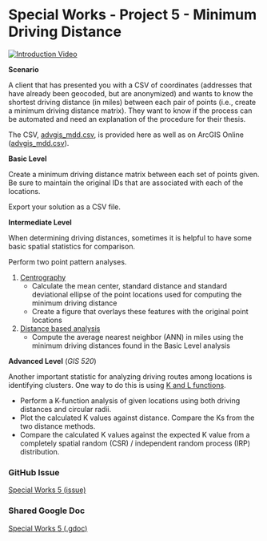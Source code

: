 # Special Works - Project 5 - Minimum Driving Distance

[![Introduction Video](http://img.youtube.com/vi/-3klc9kqb8Q/0.jpg)](https://youtu.be/-3klc9kqb8Q "Special Works 5")

**Scenario**

A client that has presented you with a CSV of coordinates (addresses that have already been geocoded, but are anonymized) and wants to know the shortest driving distance (in miles) between each pair of points (i.e., create a minimum driving distance matrix). 
They want to know if the process can be automated and need an explanation of the procedure for their thesis. 

The CSV, [advgis_mdd.csv](./advgis_mdd.csv), is provided here as well as on ArcGIS Online ([advgis_mdd.csv](https://wm-gis.maps.arcgis.com/home/item.html?id=85ef209e191b41419ca555492c60935a)).

**Basic Level**

Create a minimum driving distance matrix between each set of points given.
Be sure to maintain the original IDs that are associated with each of the locations.

Export your solution as a CSV file.

**Intermediate Level**

When determining driving distances, sometimes it is helpful to have some basic spatial statistics for comparison.

Perform two point pattern analyses.

1. [Centrography](https://mgimond.github.io/Spatial/chp11-0.html#centrography)
    * Calculate the mean center, standard distance and standard deviational ellipse of the point locations used for computing the minimum driving distance
    * Create a figure that overlays these features with the original point locations
2. [Distance based analysis](https://mgimond.github.io/Spatial/chp11-0.html#distance-based-analysis)
    * Compute the average nearest neighbor (ANN) in miles using the minimum driving distances found in the Basic Level analysis

**Advanced Level** (_GIS 520_)

Another important statistic for analyzing driving routes among locations is identifying clusters.
One way to do this is using [K and L functions](https://mgimond.github.io/Spatial/chp11-0.html#k-and-l-functions).

* Perform a K-function analysis of given locations using both driving distances and circular radii.
* Plot the calculated K values against distance. Compare the Ks from the two distance methods.
* Compare the calculated K values against the expected K value from a completely spatial random (CSR) / independent random process (IRP) distribution.

### GitHub Issue
[Special Works 5 (issue)](https://github.com/cga-wm/advgis-echo/issues/6)

### Shared Google Doc
[Special Works 5 (.gdoc)](https://docs.google.com/document/d/13WM2O0EUuvhKQrr0pYtatrSYoXHJNr2ITgqN0KYDg6g/edit?usp=sharing)
